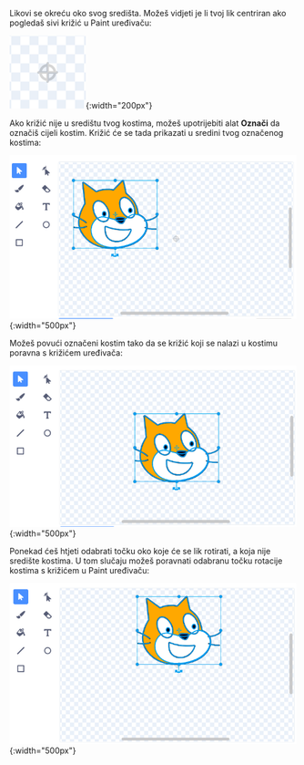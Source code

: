 Likovi se okreću oko svog središta. Možeš vidjeti je li tvoj lik centriran ako pogledaš sivi križić u Paint uređivaču:

![Križić.](images/crosshair.png){:width="200px"}

Ako križić nije u središtu tvog kostima, možeš upotrijebiti alat **Označi** da označiš cijeli kostim. Križić će se tada prikazati u sredini tvog označenog kostima:

![Križić koji se nalazi u središtu kostima nije poravnat s križićem uređivača.](images/off-centre-crosshair.png){:width="500px"}

Možeš povući označeni kostim tako da se križić koji se nalazi u kostimu poravna s križićem uređivača:

![Križić u kostimu je poravnat s križićem uređivača.](images/centre-crosshair.png){:width="500px"}

Ponekad ćeš htjeti odabrati točku oko koje će se lik rotirati, a koja nije središte kostima. U tom slučaju možeš poravnati odabranu točku rotacije kostima s križićem u Paint uređivaču:

![Točka rotacije na dnu kostima poravnata je s križićem uređivača.](images/rotation-point.png){:width="500px"}
